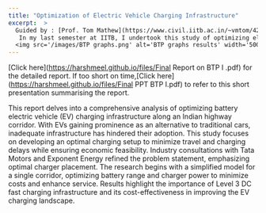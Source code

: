 ```yaml
---
title: "Optimization of Electric Vehicle Charging Infrastructure"
excerpt:  >
  Guided by : [Prof. Tom Mathew](https://www.civil.iitb.ac.in/~vmtom/4201-bioData/tvmcv/tvmcv.html)-Optimisation Theory-Sustainable Infrastructure-Electric Vehicle<br/>
   In my last semester at IITB, I undertook this study of optimizing electric vehicle (EV) charging infrastructure along a pivotal Indian highway. Originating from my BTech Technical Project, this study leverages Optimization theory and established methodologies to formulate an efficient EV charging framework for the Mumbai-Pune route.This project ignited my interest in the realm of optimization research and computing.<br/>  
  <img src='/images/BTP graphs.png' alt='BTP graphs results' width='500px'>
---
```

[Click here](https://harshmeel.github.io/files/Final Report on BTP I .pdf) for the detailed report. If too short on time,[Click here](https://harshmeel.github.io/files/Final PPT BTP I.pdf) to refer to this short presentation summarising the report.

This report delves into a comprehensive analysis of optimizing battery electric vehicle (EV) charging infrastructure along an Indian highway corridor. With EVs gaining prominence as an alternative to traditional cars, inadequate infrastructure has hindered their adoption. This study focuses on developing an optimal charging setup to minimize travel and charging delays while ensuring economic feasibility. Industry consultations with Tata Motors and Exponent Energy refined the problem statement, emphasizing optimal charger placement. The research begins with a simplified model for a single corridor, optimizing battery range and charger power to minimize costs and enhance service. Results highlight the importance of Level 3 DC fast charging infrastructure and its cost-effectiveness in improving the EV charging landscape.